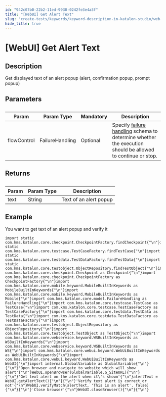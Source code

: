 ```yaml
---
id: "942c07b0-22b2-11ed-9930-0242fe3e4a3f"
title: "[WebUI] Get Alert Text"
slug: "create-tests/keywords/keyword-description-in-katalon-studio/web-ui-keywords/webui-get-alert-text"
hide_title: true
---
```


# <a id="id_0" class="anchor_top_offset"/><a id="ariaid-title1" class="anchor_top_offset"/>[WebUI] Get Alert Text


## <a id="id_0__id_1" class="anchor_top_offset"/>Description

              
<p xmlns="http://www.w3.org/1999/xhtml" className="p">Get displayed text of an alert popup (alert, confirmation popup,   prompt popup)</p> 
      

## <a id="id_0__id_2" class="anchor_top_offset"/>Parameters

              
<table xmlns="http://www.w3.org/1999/xhtml" className="table anchor_top_offset" id="id_0__4be354f6-547a-4195-a1b4-a0e6a23ce4cb"><caption /><thead className="thead"><tr className><th className="entry anchor_top_offset" id="id_0__4be354f6-547a-4195-a1b4-a0e6a23ce4cb__entry__1">Param</th><th className="entry anchor_top_offset" id="id_0__4be354f6-547a-4195-a1b4-a0e6a23ce4cb__entry__2">Param Type</th><th className="entry anchor_top_offset" id="id_0__4be354f6-547a-4195-a1b4-a0e6a23ce4cb__entry__3">Mandatory</th><th className="entry anchor_top_offset" id="id_0__4be354f6-547a-4195-a1b4-a0e6a23ce4cb__entry__4">Description</th></tr></thead><tbody className="tbody"><tr className><td className="entry" headers="id_0__4be354f6-547a-4195-a1b4-a0e6a23ce4cb__entry__1 id_0__4be354f6-547a-4195-a1b4-a0e6a23ce4cb__entry__2 id_0__4be354f6-547a-4195-a1b4-a0e6a23ce4cb__entry__3 id_0__4be354f6-547a-4195-a1b4-a0e6a23ce4cb__entry__4 ">flowControl</td><td className="entry" headers="id_0__4be354f6-547a-4195-a1b4-a0e6a23ce4cb__entry__1 id_0__4be354f6-547a-4195-a1b4-a0e6a23ce4cb__entry__2 id_0__4be354f6-547a-4195-a1b4-a0e6a23ce4cb__entry__3 id_0__4be354f6-547a-4195-a1b4-a0e6a23ce4cb__entry__4 ">FailureHandling</td><td className="entry" headers="id_0__4be354f6-547a-4195-a1b4-a0e6a23ce4cb__entry__1 id_0__4be354f6-547a-4195-a1b4-a0e6a23ce4cb__entry__2 id_0__4be354f6-547a-4195-a1b4-a0e6a23ce4cb__entry__3 id_0__4be354f6-547a-4195-a1b4-a0e6a23ce4cb__entry__4 ">Optional</td><td className="entry" headers="id_0__4be354f6-547a-4195-a1b4-a0e6a23ce4cb__entry__1 id_0__4be354f6-547a-4195-a1b4-a0e6a23ce4cb__entry__2 id_0__4be354f6-547a-4195-a1b4-a0e6a23ce4cb__entry__3 id_0__4be354f6-547a-4195-a1b4-a0e6a23ce4cb__entry__4 ">Specify <a className="xref" href="/maintain/configure-failure-handling-settings-in-katalon-studio">failure handling</a> schema to         determine whether the execution should be allowed to continue or         stop.</td></tr></tbody></table> 
      

## <a id="id_0__id_3" class="anchor_top_offset"/>Returns

              
<table xmlns="http://www.w3.org/1999/xhtml" className="table anchor_top_offset" id="id_0__1df820ff-d171-4167-8dcb-e1d69827969e"><caption /><thead className="thead"><tr className><th className="entry anchor_top_offset" id="id_0__1df820ff-d171-4167-8dcb-e1d69827969e__entry__1">Param</th><th className="entry anchor_top_offset" id="id_0__1df820ff-d171-4167-8dcb-e1d69827969e__entry__2">Param Type</th><th className="entry anchor_top_offset" id="id_0__1df820ff-d171-4167-8dcb-e1d69827969e__entry__3">Description</th></tr></thead><tbody className="tbody"><tr className><td className="entry" headers="id_0__1df820ff-d171-4167-8dcb-e1d69827969e__entry__1 id_0__1df820ff-d171-4167-8dcb-e1d69827969e__entry__2 id_0__1df820ff-d171-4167-8dcb-e1d69827969e__entry__3 ">text</td><td className="entry" headers="id_0__1df820ff-d171-4167-8dcb-e1d69827969e__entry__1 id_0__1df820ff-d171-4167-8dcb-e1d69827969e__entry__2 id_0__1df820ff-d171-4167-8dcb-e1d69827969e__entry__3 ">String</td><td className="entry" headers="id_0__1df820ff-d171-4167-8dcb-e1d69827969e__entry__1 id_0__1df820ff-d171-4167-8dcb-e1d69827969e__entry__2 id_0__1df820ff-d171-4167-8dcb-e1d69827969e__entry__3 ">Text of an alert popup</td></tr></tbody></table> 
      

## <a id="id_0__id_4" class="anchor_top_offset"/>Example

              
<p xmlns="http://www.w3.org/1999/xhtml" className="p">You want to get text of an alert popup and verify   it</p> 
              
<pre xmlns="http://www.w3.org/1999/xhtml" className="pre codeblock"><code>import static com.kms.katalon.core.checkpoint.CheckpointFactory.findCheckpoint{"\n"}import static com.kms.katalon.core.testcase.TestCaseFactory.findTestCase{"\n"}import static com.kms.katalon.core.testdata.TestDataFactory.findTestData{"\n"}import static com.kms.katalon.core.testobject.ObjectRepository.findTestObject{"\n"}import com.kms.katalon.core.checkpoint.Checkpoint as Checkpoint{"\n"}import com.kms.katalon.core.checkpoint.CheckpointFactory as CheckpointFactory{"\n"}import com.kms.katalon.core.mobile.keyword.MobileBuiltInKeywords as MobileBuiltInKeywords{"\n"}import com.kms.katalon.core.mobile.keyword.MobileBuiltInKeywords as Mobile{"\n"}import com.kms.katalon.core.model.FailureHandling as FailureHandling{"\n"}import com.kms.katalon.core.testcase.TestCase as TestCase{"\n"}import com.kms.katalon.core.testcase.TestCaseFactory as TestCaseFactory{"\n"}import com.kms.katalon.core.testdata.TestData as TestData{"\n"}import com.kms.katalon.core.testdata.TestDataFactory as TestDataFactory{"\n"}import com.kms.katalon.core.testobject.ObjectRepository as ObjectRepository{"\n"}import com.kms.katalon.core.testobject.TestObject as TestObject{"\n"}import com.kms.katalon.core.webservice.keyword.WSBuiltInKeywords as WSBuiltInKeywords{"\n"}import com.kms.katalon.core.webservice.keyword.WSBuiltInKeywords as WS{"\n"}import com.kms.katalon.core.webui.keyword.WebUiBuiltInKeywords as WebUiBuiltInKeywords{"\n"}import com.kms.katalon.core.webui.keyword.WebUiBuiltInKeywords as WebUI{"\n"}import internal.GlobalVariable as GlobalVariable{"\n"}{"\n"}'Open browser and navigate to website which will show alert'{"\n"}WebUI.openBrowser(GlobalVariable.G_SiteURL){"\n"}{"\n"}'Get text alert on the alert when it\'s shown'{"\n"}alertText = WebUI.getAlertText(){"\n"}{"\n"}'Verify text alert is correct or not'{"\n"}WebUI.verifyMatch(alertText, 'This is an alert', false){"\n"}{"\n"}'Close browser'{"\n"}WebUI.closeBrowser(){"\n"}{"\n"}</code></pre> 
            
